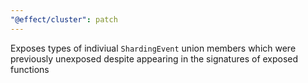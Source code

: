 ```yaml
---
"@effect/cluster": patch
---
```


Exposes types of indiviual `ShardingEvent` union members which were previously unexposed despite appearing in the signatures of exposed functions

